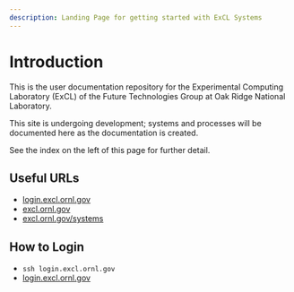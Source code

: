 ```yaml
---
description: Landing Page for getting started with ExCL Systems
---
```


# Introduction

This is the user documentation repository for the Experimental Computing Laboratory \(ExCL\) of the Future Technologies Group at Oak Ridge National Laboratory.

This site is undergoing development; systems and processes will be documented here as the documentation is created.

See the index on the left of this page for further detail.

## Useful URLs

* [login.excl.ornl.gov](https://login.excl.ornl.gov:300) 
* [excl.ornl.gov](https://excl.ornl.gov/)
* [excl.ornl.gov/systems](https://excl.ornl.gov/excl-systems/)

## How to Login

* `ssh login.excl.ornl.gov`
* [login.excl.ornl.gov](https://login.excl.ornl.gov:300)



